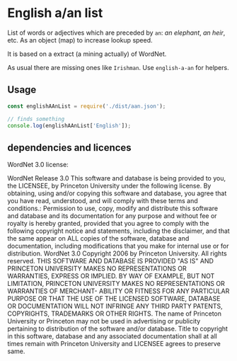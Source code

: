 <!--
Copyright 2019 Ludan Stoecklé
SPDX-License-Identifier: CC-BY-4.0
-->
# English a/an list

List of words or adjectives which are preceded by `an`: _an elephant_, _an heir_, etc.
As an object (map) to increase lookup speed.

It is based on a extract (a mining actually) of WordNet.

As usual there are missing ones like `Irishman`. Use `english-a-an` for helpers.

## Usage

```javascript
const englishAAnList = require('./dist/aan.json');

// finds something
console.log(englishAAnList['English']);
```

  
## dependencies and licences

WordNet 3.0 license:

WordNet Release 3.0 This software and database is being provided to you, the LICENSEE, by Princeton University under the following license. By obtaining, using and/or copying this software and database, you agree that you have read, understood, and will comply with these terms and conditions.: Permission to use, copy, modify and distribute this software and database and its documentation for any purpose and without fee or royalty is hereby granted, provided that you agree to comply with the following copyright notice and statements, including the disclaimer, and that the same appear on ALL copies of the software, database and documentation, including modifications that you make for internal use or for distribution. WordNet 3.0 Copyright 2006 by Princeton University. All rights reserved. THIS SOFTWARE AND DATABASE IS PROVIDED "AS IS" AND PRINCETON UNIVERSITY MAKES NO REPRESENTATIONS OR WARRANTIES, EXPRESS OR IMPLIED. BY WAY OF EXAMPLE, BUT NOT LIMITATION, PRINCETON UNIVERSITY MAKES NO REPRESENTATIONS OR WARRANTIES OF MERCHANT- ABILITY OR FITNESS FOR ANY PARTICULAR PURPOSE OR THAT THE USE OF THE LICENSED SOFTWARE, DATABASE OR DOCUMENTATION WILL NOT INFRINGE ANY THIRD PARTY PATENTS, COPYRIGHTS, TRADEMARKS OR OTHER RIGHTS. The name of Princeton University or Princeton may not be used in advertising or publicity pertaining to distribution of the software and/or database. Title to copyright in this software, database and any associated documentation shall at all times remain with Princeton University and LICENSEE agrees to preserve same.
